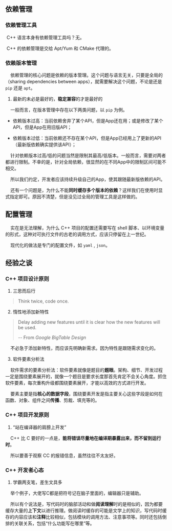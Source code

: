 ## 依赖管理

### 依赖管理工具

​    C++ 语言本身有依赖管理工具吗？无。

​    C++ 的依赖管理是交给 Apt/Yum 和 CMake 代理的。

### 依赖版本管理

    依赖管理的核心问题是依赖的版本管理。这个问题与语言无关，只要是全局的（sharing dependencies between apps），就需要解决这个问题，不论是还是 `pip` 还是 `apt`。

1. 最新的未必是最好的，**稳定兼容**的才是最好的

    一般而言，在版本管理中存在以下两类问题，以 `pip` 为例。

- 依赖版本过高：当前依赖舍弃了某个API，但是App还在用；或是修改了某个API，但是App在用旧版API；

- 依赖版本过低：当前依赖还不存在某个API，但是App已经用上了更新的API（最新版依赖确实提供该API）；

    针对依赖版本过高/低的问题当然是限制其最高/低版本。一般而言，需要对两者都进行限制。不幸的是，针对全局依赖，很显然的在不同App中的限制区间可能不相交。

    所以我们约定，开发者应该持续升级自己的App，使其跟随最新版依赖的API。

    还有一个问题是，为什么不能**同时缓存多个版本的依赖**？这样我们在使用时显式指定即可。原因不清楚，但是没见过全局的管理工具是这样做的。

## 配置管理

​    实在是无法理解，为什么 C++ 项目的配置还需要写在 shell 脚本、以环境变量的形式，这种对可执行文件的古老的调用方式，应该只停留在上一世纪。

    现代化的做法是专门的配置文件，如 `yaml` , `json`。

## 经验之谈

### C++ 项目设计原则

1. 三思而后行

> Think twice, code once.

2. 惰性地添加新特性

> Delay adding new features until it is clear how the new features will be used.  
> 
> -- From *Google BigTable Design*

    不必急于添加新特性，而应该先明确新需求。因为特性是跟随需求变化的。

3. 软件要素分析法

    软件需求的要素分析法：软件要素就像是题目的**题眼**。架构、细节、开发过程一定是围绕要素展开的，就像一个题目是要求长度那首先肯定不会关心角度。抓住软件要素，每次重构升级都围绕要素展开，才能以高效的方式进行开发。

    要素主要是指**核心的数据字段**，围绕要素开发是指主要关心这些字段是如何在函数、对象、组件之间**传播**、剪裁、填充等的。

### C++ 项目开发原则

1. “站在编译器的肩膀上开发”

    C++ 比 C 要好的一点是，**能将错误尽量地在编译期暴露出来，而不留到运行时**。

    所以要善于观察 CC 的报错信息，虽然往往不太友好。

### C++ 开发者心态

1. 学霸两支笔，差生文具多

    举个例子，大佬写C都是把符号记在脑子里面的，编辑器只是辅助。

    所以有个说法是，写代码时的脑部活动和做**阅读理解**时的是相似的，因为都要缓存大量的**上下文**以进行推理。做阅读时缓存的可能是文学上的知识，写代码时缓存的内容应该和**注释**比较相似，包括模块的调用方法、注意事项等。同时还包括倒排的关联关系，包括“什么功能写在哪里”等。